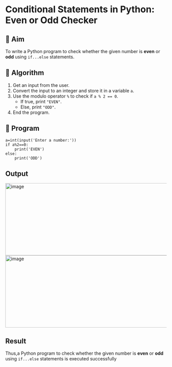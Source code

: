 # Conditional Statements in Python: Even or Odd Checker

## 🎯 Aim
To write a Python program to check whether the given number is **even** or **odd** using `if...else` statements.

## 🧠 Algorithm
1. Get an input from the user.
2. Convert the input to an integer and store it in a variable `a`.
3. Use the modulo operator `%` to check if `a % 2 == 0`.
   - If true, print `"EVEN"`.
   - Else, print `"ODD"`.
4. End the program.

## 🧾 Program
```
a=int(input('Enter a number:'))
if a%2==0:
    print('EVEN')
else:
    print('ODD')
```
## Output

<img width="632" height="226" alt="image" src="https://github.com/user-attachments/assets/f4c90360-6290-47ff-afc2-ef8e07427e62" />

<img width="632" height="226" alt="image" src="https://github.com/user-attachments/assets/0afa4276-c6c4-4e6b-a402-c0b8922d003d" />


## Result

Thus,a Python program to check whether the given number is **even** or **odd** using `if...else` statements is executed successfully
